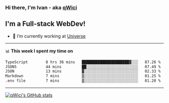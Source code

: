 ### Hi there, I'm Ivan - aka [qWici][website]

## I'm a Full-stack WebDev!
- 🔭 I’m currently working at [Universe][universe]

---

📊 **This week I spent my time on**
<!--START_SECTION:waka-->

```txt
TypeScript        8 hrs 36 mins   █████████████████████▓░░░   87.26 %
JSON5             44 mins         ██░░░░░░░░░░░░░░░░░░░░░░░   07.49 %
JSON              13 mins         ▓░░░░░░░░░░░░░░░░░░░░░░░░   02.33 %
Markdown          7 mins          ▒░░░░░░░░░░░░░░░░░░░░░░░░   01.25 %
.env file         7 mins          ▒░░░░░░░░░░░░░░░░░░░░░░░░   01.20 %
```

<!--END_SECTION:waka-->

---

[![qWici's GitHub stats](https://github-readme-stats.vercel.app/api?username=qWici)](https://github.com/qWici/github-readme-stats)

[website]: https://devkucher.com
[twitter]: https://twitter.com/KucherDev
[linkedin]: https://www.linkedin.com/in/ivankucher
[universe]: https://universeapps.limited
